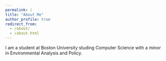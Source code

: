 ```yaml
---
permalink: /
title: "About Me"
author_profile: true
redirect_from: 
  - /about/
  - /about.html
---
```


I am a student at Boston University studing Computer Science with a minor in Environmental Analysis and Policy. 
